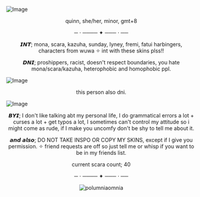 ![Image](https://github.com/user-attachments/assets/d9392009-234c-4dc2-8b8b-6b677392abcf)
<p align="center"> quinn, she/her, minor, gmt+8
<p align="center">  ─ ⋅ ──── ✦ ─── ⋅ ──

<p align="center"> 𝙄𝙉𝙏; mona, scara, kazuha, sunday, lyney, fremi, fatui harbingers, characters from wuwa ✧ int with these skins plss!! 

<p align="center"> 𝘿𝙉𝙄; proshippers, racist, doesn't respect boundaries, you hate mona/scara/kazuha, heterophobic and homophobic ppl. 

![Image](https://github.com/user-attachments/assets/42488f82-9b03-4c44-88e0-f0777c9a7f22)
<p align="center"> this person also dni. 

![Image](https://github.com/user-attachments/assets/8fc4b936-f4c0-4549-83ae-ed2232c06084)

<p align="center"> 𝘽𝙔𝙄; I don't like talking abt my personal life, I do grammatical errors a lot + curses a lot + get typos a lot, I sometimes can't control my attitude so i might come as rude, if I make you uncomfy don't be shy to tell me about it. 

<p align="center"> 𝙖𝙣𝙙 𝙖𝙡𝙨𝙤; DO NOT TAKE INSPO OR COPY MY SKINS, except if I give you permission. ✧ friend requests are off so just tell me or whisp if you want to be in my friends list. 

<p align="center"> current scara count; 40

<p align="center">  ─ ⋅ ──── ✦ ─── ⋅ ──

<p align="center"> <img src="https://komarev.com/ghpvc/?username=polumniaomnia&label=profile%20views&color=bbbcec&style=flat" alt="polumniaomnia" /> </p>

<!--
**PolumniaOmnia/PolumniaOmnia** is a ✨ _special_ ✨ repository because its `README.md` (this file) appears on your GitHub profile.

Here are some ideas to get you started:

- 🔭 I’m currently working on ...
- 🌱 I’m currently learning ...
- 👯 I’m looking to collaborate on ...
- 🤔 I’m looking for help with ...
- 💬 Ask me about ...
- 📫 How to reach me: ...
- 😄 Pronouns: ...
- ⚡ Fun fact: ...
-->
